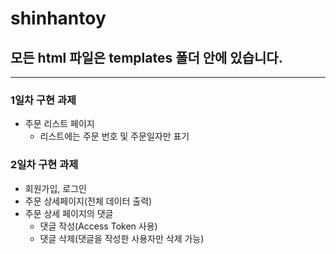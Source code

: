 # shinhantoy

## 모든 html 파일은 templates 폴더 안에 있습니다.
----

### 1일차 구현 과제
- 주문 리스트 페이지
  - 리스트에는 주문 번호 및 주문일자만 표기

### 2일차 구현 과제
- 회원가입, 로그인
- 주문 상세페이지(전체 데이터 출력)
- 주문 상세 페이지의 댓글 
  - 댓글 작성(Access Token 사용)
  - 댓글 삭제(댓글을 작성한 사용자만 삭제 가능)
